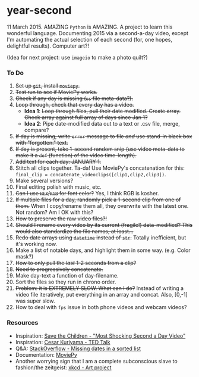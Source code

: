 year-second
=======

11 March 2015. AMAZING `Python` is AMAZING. A project to learn this wonderful language. Documenting 2015 via a second-a-day video, except I'm automating the actual selection of each second (for, one hopes, delightful results). Computer art?!

(Idea for next project: use `imageio` to make a photo quilt?)


### To Do
1. ~~Set up `git`, install `moviepy`.~~
2. ~~Test run to see if MoviePy works.~~
3. ~~Check if any day is missing (`os` file meta-data?).~~
4. ~~Loop through, check that every day has a video.~~
    * **Idea 1**: ~~Loop through files, pull their date modified. Create array. Check array against full array of days since Jan 1?~~
    * **Idea 2**: Pipe date-modified data out to a text or .csv file, merge, compare?
5. ~~If day is missing, write `error` message to file _and_ use stand-in black box with "forgotten." text.~~
6. ~~If day is present, take 1-second random snip (use video meta-data to make it a `def` (function) of the video time-length).~~
7. ~~Add text for each day: JANUARY 1.~~ 
8. Stitch all clips together. Ta-da! Use MoviePy's concatenation for this: `final_clip = concatenate_videoclips([clip1,clip2,clip3])`.
9. Make several versions?
10. Final editing polish with music, etc.
11. ~~Can I use `HEX`/`RGB` for font color?~~ Yes, I think RGB is kosher.
12. ~~If multiple files for a day, randomly pick a 1-second clip from one of them.~~ When I copy/rename them all, they overwrite with the latest one. Not random? Am I OK with this?
13. ~~How to preserve the raw video files?!~~
14. ~~Should I rename every video by its current (fragile!) data-modified? This would also standardize the file names, at least...~~
15. ~~Redo date arrays using `datetime` instead of `str`.~~ Totally inefficient, but it's working now.
16. Make a list of notable days, and highlight them in some way. (e.g. Color mask?)
17. ~~How to only pull the _last_ 1-2 seconds from a clip?~~
18. ~~Need to progressively concatenate.~~
19. Make day-text a function of day-filename.
20. Sort the files so they run in chrono order.
21. ~~Problem: it is EXTREMELY SLOW. What can I do?~~ Instead of writing a video file iteratively, put everything in an array and concat. Also, [0,-1] was super slow.
22. How to deal with `fps` issue in both phone videos and webcam videos?


### Resources

* Inspiration: [Save the Children - "Most Shocking Second a Day Video"](https://www.youtube.com/watch?v=RBQ-IoHfimQ)
* Inspiration: [Cesar Kuriyama - TED Talk](http://www.ted.com/talks/cesar_kuriyama_one_second_every_day?language=en)
* Q&A: [StackOverflow - Missing dates in a sorted list](https://stackoverflow.com/questions/2315032/how-do-i-find-missing-dates-in-a-list-of-sorted-dates)
* Documentation: [MoviePy](https://zulko.github.io/moviepy/index.html)
* Another worrying sign that I am a complete subconscious slave to fashion/the zeitgeist: [xkcd - Art project](https://xkcd.com/1496/)

